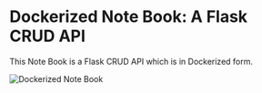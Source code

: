 # Dockerized Note Book: A Flask CRUD API
This Note Book is a Flask CRUD API which is in Dockerized form.

![Dockerized Note Book](https://user-images.githubusercontent.com/59837441/95426338-8ace7600-0967-11eb-8cbb-34abfa2f4bae.png)
